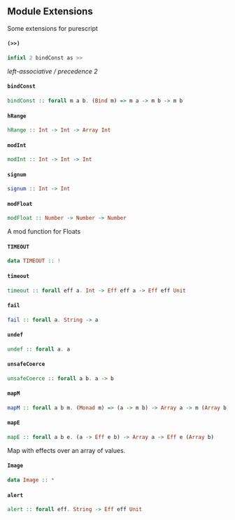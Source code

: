 ## Module Extensions

Some extensions for purescript

#### `(>>)`

``` purescript
infixl 2 bindConst as >>
```

_left-associative / precedence 2_

#### `bindConst`

``` purescript
bindConst :: forall m a b. (Bind m) => m a -> m b -> m b
```

#### `hRange`

``` purescript
hRange :: Int -> Int -> Array Int
```

#### `modInt`

``` purescript
modInt :: Int -> Int -> Int
```

#### `signum`

``` purescript
signum :: Int -> Int
```

#### `modFloat`

``` purescript
modFloat :: Number -> Number -> Number
```

A mod function for Floats

#### `TIMEOUT`

``` purescript
data TIMEOUT :: !
```

#### `timeout`

``` purescript
timeout :: forall eff a. Int -> Eff eff a -> Eff eff Unit
```

#### `fail`

``` purescript
fail :: forall a. String -> a
```

#### `undef`

``` purescript
undef :: forall a. a
```

#### `unsafeCoerce`

``` purescript
unsafeCoerce :: forall a b. a -> b
```

#### `mapM`

``` purescript
mapM :: forall a b m. (Monad m) => (a -> m b) -> Array a -> m (Array b)
```

#### `mapE`

``` purescript
mapE :: forall a b e. (a -> Eff e b) -> Array a -> Eff e (Array b)
```

Map with effects over an array of values.

#### `Image`

``` purescript
data Image :: *
```

#### `alert`

``` purescript
alert :: forall eff. String -> Eff eff Unit
```


